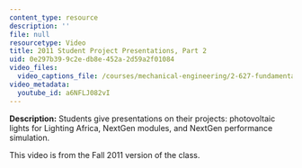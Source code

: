 ```yaml
---
content_type: resource
description: ''
file: null
resourcetype: Video
title: 2011 Student Project Presentations, Part 2
uid: 0e297b39-9c2e-db8e-452a-2d59a2f01084
video_files:
  video_captions_file: /courses/mechanical-engineering/2-627-fundamentals-of-photovoltaics-fall-2013/assignments/student-project-presentations-part-2/a6NFLJ082vI.vtt
video_metadata:
  youtube_id: a6NFLJ082vI
---
```


**Description:** Students give presentations on their projects: photovoltaic lights for Lighting Africa, NextGen modules, and NextGen performance simulation.

This video is from the Fall 2011 version of the class.